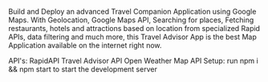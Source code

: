 Build and Deploy an advanced Travel Companion Application using Google Maps. With Geolocation, Google Maps API, Searching for places, Fetching restaurants, hotels and attractions based on location from specialized Rapid APIs, data filtering and much more, this Travel Advisor App is the best Map Application available on the internet right now.

API's:
RapidAPI
Travel Advisor API
Open Weather Map API
Setup: run npm i && npm start to start the development server
